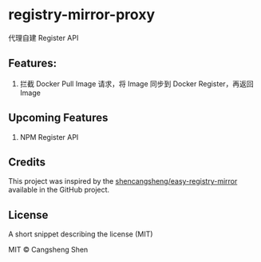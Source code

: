 # registry-mirror-proxy

代理自建 Register API

## Features:

1. 拦截 Docker Pull Image 请求，将 Image 同步到 Docker Register，再返回 Image

## Upcoming Features

1. NPM Register API 

## Credits

This project was inspired by the [shencangsheng/easy-registry-mirror](https://github.com/shencangsheng/easy-registry-mirror) available in the GitHub project.

## License

A short snippet describing the license (MIT)

MIT © Cangsheng Shen